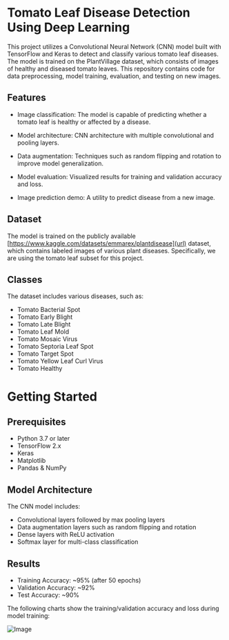 # Tomato Leaf Disease Detection Using Deep Learning

This project utilizes a Convolutional Neural Network (CNN) model built with TensorFlow and Keras to detect and classify various tomato leaf diseases. The model is trained on the PlantVillage dataset, which consists of images of healthy and diseased tomato leaves. This repository contains code for data preprocessing, model training, evaluation, and testing on new images.

## Features

- Image classification: The model is capable of predicting whether a tomato leaf is healthy or affected by a disease.

- Model architecture: CNN architecture with multiple convolutional and pooling layers.

- Data augmentation: Techniques such as random flipping and rotation to improve model generalization.

- Model evaluation: Visualized results for training and validation accuracy and loss.

- Image prediction demo: A utility to predict disease from a new image.

## Dataset
The model is trained on the publicly available [https://www.kaggle.com/datasets/emmarex/plantdisease](url) dataset, which contains labeled images of various plant diseases. Specifically, we are using the tomato leaf subset for this project.

## Classes
The dataset includes various diseases, such as:

- Tomato Bacterial Spot
- Tomato Early Blight
- Tomato Late Blight
- Tomato Leaf Mold
- Tomato Mosaic Virus
- Tomato Septoria Leaf Spot
- Tomato Target Spot
- Tomato Yellow Leaf Curl Virus
- Tomato Healthy

# Getting Started

## Prerequisites

- Python 3.7 or later
- TensorFlow 2.x
- Keras
- Matplotlib
- Pandas & NumPy

## Model Architecture
The CNN model includes:

- Convolutional layers followed by max pooling layers
- Data augmentation layers such as random flipping and rotation
- Dense layers with ReLU activation
- Softmax layer for multi-class classification

## Results
- Training Accuracy: ~95% (after 50 epochs)
- Validation Accuracy: ~92%
- Test Accuracy: ~90%

The following charts show the training/validation accuracy and loss during model training:


![Image](https://github.com/user-attachments/assets/a0cfb6a8-3403-4896-8077-0074735e86be)
